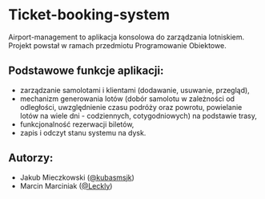 # Ticket-booking-system
Airport-management to aplikacja konsolowa do zarządzania lotniskiem.  
Projekt powstał w ramach przedmiotu Programowanie Obiektowe.  

## Podstawowe funkcje aplikacji: 
*	zarządzanie samolotami i klientami (dodawanie, usuwanie, przegląd), 
*	mechanizm generowania lotów (dobór samolotu w zależności od odległości, uwzględnienie czasu podróży oraz powrotu, powielanie lotów na wiele dni - codziennych, cotygodniowych) na podstawie trasy, 
*	funkcjonalność rezerwacji biletów, 
* zapis i odczyt stanu systemu na dysk. 

## Autorzy:
* Jakub Mieczkowski ([@kubasmsjk]( https://github.com/kubasmsjk))
* Marcin Marciniak ([@Leckly]( https://github.com/Leckly))
